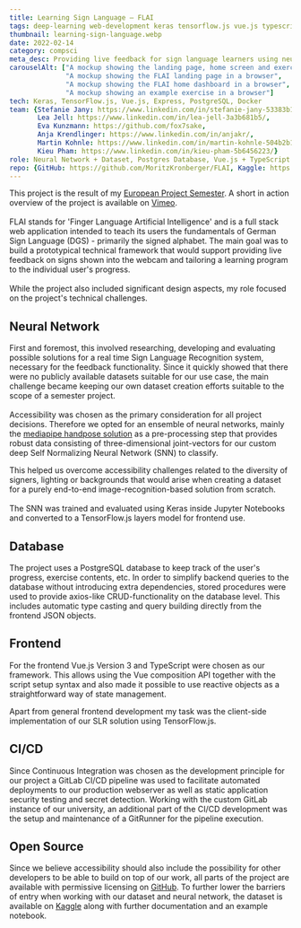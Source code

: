 ```yaml
---
title: Learning Sign Language – FLAI
tags: deep-learning web-development keras tensorflow.js vue.js typescript
thumbnail: learning-sign-language.webp
date: 2022-02-14
category: compsci
meta_desc: Providing live feedback for sign language learners using neural networks for real time Sign Language Recognition
carouselAlt: ["A mockup showing the landing page, home screen and exercise of the FLAI application on a MacBook", 
              "A mockup showing the FLAI landing page in a browser",
              "A mockup showing the FLAI home dashboard in a browser",
              "A mockup showing an example exercise in a browser"]
tech: Keras, TensorFlow.js, Vue.js, Express, PostgreSQL, Docker
team: {Stefanie Jany: https://www.linkedin.com/in/stefanie-jany-53383b197/, 
       Lea Jell: https://www.linkedin.com/in/lea-jell-3a3b681b5/, 
       Eva Kunzmann: https://github.com/fox7sake, 
       Anja Krendlinger: https://www.linkedin.com/in/anjakr/, 
       Martin Kohnle: https://www.linkedin.com/in/martin-kohnle-504b2b1ba/, 
       Kieu Pham: https://www.linkedin.com/in/kieu-pham-5b6456223/}
role: Neural Network + Dataset, Postgres Database, Vue.js + TypeScript Frontend, Docker + CI/CD Pipeline
repo: {GitHub: https://github.com/MoritzKronberger/FLAI, Kaggle: https://www.kaggle.com/moritzkronberger/german-sign-language}
---
```


This project is the result of my [European Project Semester](http://www.europeanprojectsemester.eu/). A short in action overview of the project is available on [Vimeo](https://vimeo.com/670362463).
<br></br>
FLAI stands for 'Finger Language Artificial Intelligence' and is a full stack web application intended to teach its users the fundamentals of German Sign Language (DGS) - primarily the signed alphabet.
The main goal was to build a prototypical technical framework that would support providing live feedback on signs shown into the webcam and tailoring a learning program to the individual user's progress.
<br></br>
While the project also included significant design aspects, my role focused on the project's technical challenges.

## Neural Network

First and foremost, this involved researching, developing and evaluating possible solutions for a real time Sign Language Recognition system, necessary for the feedback functionality.
Since it quickly showed that there were no publicly available datasets suitable for our use case, the main challenge became keeping our own dataset creation efforts suitable to the scope of a semester project.
<br></br>
Accessibility was chosen as the primary consideration for all project decisions. Therefore we opted for an ensemble of neural networks, mainly the [mediapipe handpose solution](https://google.github.io/mediapipe/solutions/hands.html) as a pre-processing step that provides robust data consisting of three-dimensional joint-vectors for our custom deep Self Normalizing Neural Network (SNN) to classify.

This helped us overcome accessibility challenges related to the diversity of signers, lighting or backgrounds that would arise when creating a dataset for a purely end-to-end image-recognition-based solution from scratch.
<br></br>
The SNN was trained and evaluated using Keras inside Jupyter Notebooks and converted to a TensorFlow.js layers model for frontend use.

## Database

The project uses a PostgreSQL database to keep track of the user's progress, exercise contents, etc. In order to simplify backend queries to the database without introducing extra dependencies, stored procedures were used to provide axios-like CRUD-functionality
on the database level. This includes automatic type casting and query building directly from the frontend JSON objects.

## Frontend

For the frontend Vue.js Version 3 and TypeScript were chosen as our framework. This allows using the Vue composition API together with the script setup syntax and also made it possible to use reactive objects as a straightforward way of state management.

Apart from general frontend development my task was the client-side implementation of our SLR solution using TensorFlow.js.

## CI/CD

Since Continuous Integration was chosen as the development principle for our project a GitLab CI/CD pipeline was used to facilitate automated deployments to our production webserver as well as static application security testing and secret detection. Working with the custom GitLab instance of our university, an additional part of the CI/CD development was the setup and maintenance of a GitRunner for the pipeline execution.

## Open Source

Since we believe accessibility should also include the possibility for other developers to be able to build on top of our work, all parts of the project are available with permissive licensing on [GitHub](https://github.com/MoritzKronberger/FLAI). To further lower the barriers of entry when working with our dataset and neural network, the dataset is available on [Kaggle](https://www.kaggle.com/moritzkronberger/german-sign-language) along with further documentation and an example notebook.
